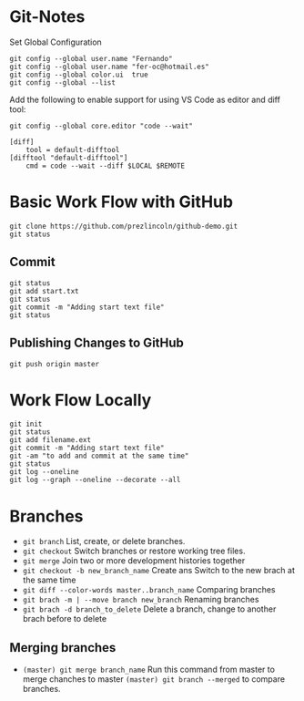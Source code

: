 # Git-Notes

Set Global Configuration

```commandline
git config --global user.name "Fernando"
git config --global user.name "fer-oc@hotmail.es"
git config --global color.ui  true
git config --global --list
```
Add the following to enable support for using VS Code as editor and diff tool:

```commandline
git config --global core.editor "code --wait"

[diff]
    tool = default-difftool
[difftool "default-difftool"]
    cmd = code --wait --diff $LOCAL $REMOTE
```

# Basic Work Flow with GitHub

```commandline
git clone https://github.com/prezlincoln/github-demo.git
git status
```

## Commit

```commandline
git status
git add start.txt
git status
git commit -m "Adding start text file"
git status
```

## Publishing Changes to GitHub

```commandline
git push origin master
```

# Work Flow Locally

```commandline
git init
git status
git add filename.ext
git commit -m "Adding start text file"
git -am "to add and commit at the same time"
git status
git log --oneline
git log --graph --oneline --decorate --all
```

# Branches

* `git branch` List, create, or delete branches.
* `git checkout` Switch branches or restore working tree files.
* `git merge` Join two or more development histories together
* `git checkout -b new_branch_name` Create ans Switch to the new brach at the same time
* `git diff --color-words master..branch_name` Comparing branches
* `git brach -m | --move branch new_branch` Renaming branches
* `git brach -d branch_to_delete` Delete a branch, change to another brach before to delete

## Merging branches

* `(master) git merge branch_name` Run this command from master to merge chanches to master `(master) git branch --merged` to compare branches. 

